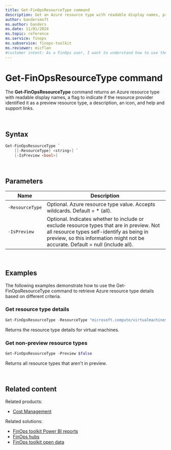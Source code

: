 ```yaml
---
title: Get-FinOpsResourceType command
description: Get an Azure resource type with readable display names, preview status, description, icon, and support links using the Get-FinOpsResourceType command.
author: bandersmsft
ms.author: banders
ms.date: 11/01/2024
ms.topic: reference
ms.service: finops
ms.subservice: finops-toolkit
ms.reviewer: micflan
#customer intent: As a FinOps user, I want to understand how to use the what Get-FinOpsResourceType command in the FinOpsToolkit module.
---
```


<!-- markdownlint-disable-next-line MD025 -->
# Get-FinOpsResourceType command

The **Get-FinOpsResourceType** command returns an Azure resource type with readable display names, a flag to indicate if the resource provider identified it as a preview resource type, a description, an icon, and help and support links.

<br>

## Syntax

```powershell
Get-FinOpsResourceType `
    [[-ResourceType] <string>] `
    [-IsPreview <bool>]
```

<br>

## Parameters

| Name            | Description                                                                                                                                                                                                                 |
| --------------- | --------------------------------------------------------------------------------------------------------------------------------------------------------------------------------------------------------------------------- |
| `‑ResourceType` | Optional. Azure resource type value. Accepts wildcards. Default = \* (all).                                                                                                                                                 |
| `‑IsPreview`    | Optional. Indicates whether to include or exclude resource types that are in preview. Not all resource types self-identify as being in preview, so this information might not be accurate. Default = null (include all). |

<br>

## Examples

The following examples demonstrate how to use the Get-FinOpsResourceType command to retrieve Azure resource type details based on different criteria.

### Get resource type details

```powershell
Get-FinOpsResourceType -ResourceType "microsoft.compute/virtualmachines"
```

Returns the resource type details for virtual machines.

### Get non-preview resource types

```powershell
Get-FinOpsResourceType -Preview $false
```

Returns all resource types that aren't in preview.

<br>

## Related content

Related products:

- [Cost Management](/azure/cost-management-billing/costs/)

Related solutions:

- [FinOps toolkit Power BI reports](../../power-bi/reports.md)
- [FinOps hubs](../../hubs/finops-hubs-overview.md)
- [FinOps toolkit open data](../../open-data.md)

<br>
